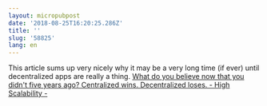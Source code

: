 ```yaml
---
layout: micropubpost
date: '2018-08-25T16:20:25.286Z'
title: ''
slug: '58825'
lang: en
---
```

This article sums up very nicely why it may be a very long time (if ever) until decentralized apps are really a thing. [What do you believe now that you didn&#39;t five years ago? Centralized wins. Decentralized loses. - High Scalability -](http://highscalability.com/blog/2018/8/22/what-do-you-believe-now-that-you-didnt-five-years-ago-centra.html)
